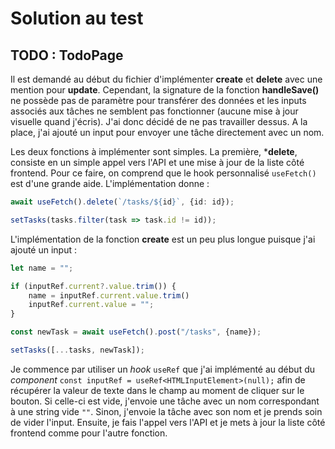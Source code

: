 # Solution au test
## TODO : TodoPage

Il est demandé au début du fichier d'implémenter **create** et **delete** avec une mention pour **update**. Cependant, la signature de la fonction **handleSave()** ne possède pas de paramètre pour transférer des données et les inputs associés aux tâches ne semblent pas fonctionner (aucune mise à jour visuelle quand j'écris). J'ai donc décidé de ne pas travailler dessus. A la place, j'ai ajouté un input pour envoyer une tâche directement avec un nom.

Les deux fonctions à implémenter sont simples. La première, ***delete**, consiste en un simple appel vers l'API et une mise à jour de la liste côté frontend. Pour ce faire, on comprend que le hook personnalisé `useFetch()` est d'une grande aide. L'implémentation donne :

```ts
await useFetch().delete(`/tasks/${id}`, {id: id});

setTasks(tasks.filter(task => task.id != id));
```

L'implémentation de la fonction **create** est un peu plus longue puisque j'ai ajouté un input :

```ts
let name = "";

if (inputRef.current?.value.trim()) {
    name = inputRef.current.value.trim()
    inputRef.current.value = "";
}

const newTask = await useFetch().post("/tasks", {name});

setTasks([...tasks, newTask]);
```

Je commence par utiliser un *hook* `useRef` que j'ai implémenté au début du *component* `const inputRef = useRef<HTMLInputElement>(null);` afin de récupérer la valeur de texte dans le champ au moment de cliquer sur le bouton. Si celle-ci est vide, j'envoie une tâche avec un nom correspondant à une string vide `""`. Sinon, j'envoie la tâche avec son nom et je prends soin de vider l'input. Ensuite, je fais l'appel vers l'API et je mets à jour la liste côté frontend comme pour l'autre fonction.
